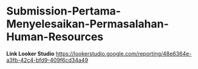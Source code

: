 # Submission-Pertama-Menyelesaikan-Permasalahan-Human-Resources
**Link Looker Studio**
https://lookerstudio.google.com/reporting/48e6364e-a3fb-42c4-bfd9-409f6cd34a49
